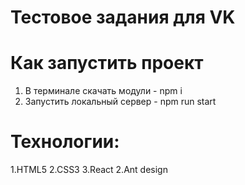 # Тестовое задания для VK

# Как запустить проект

1. В терминале скачать модули - npm i
2. Запустить локальный сервер - npm run start

# Технологии:

1.HTML5
2.CSS3
3.React
2.Ant design
